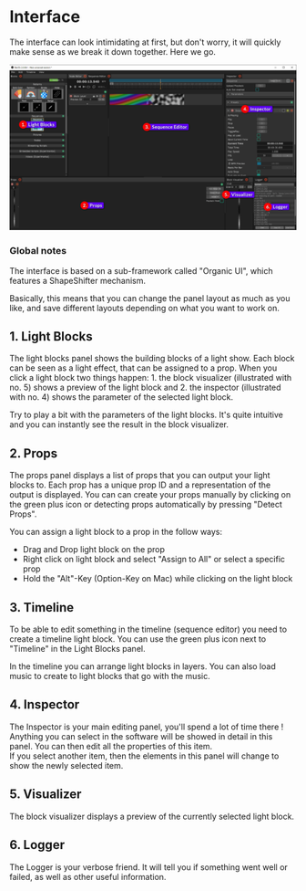 # Interface

The interface can look intimidating at first, but don't worry, it will quickly make sense as we break it down together. Here we go.

![Bento UI panels](../.gitbook/assets/interface.gif)

### Global notes

The interface is based on a sub-framework called "Organic UI", which features a ShapeShifter mechanism.

Basically, this means that you can change the panel layout as much as you like, and save different layouts depending on what you want to work on.

## 1. Light Blocks

The light blocks panel shows the building blocks of a light show. Each block can be seen as a light effect, that can be assigned to a prop. When you click a light block two things happen: 1. the block visualizer (illustrated with no. 5) shows a preview of the light block and 2. the inspector (illustrated with no. 4) shows the parameter of the selected light block.

Try to play a bit with the parameters of the light blocks. It's quite intuitive and you can instantly see the result in the block visualizer.

## 2. Props

The props panel displays a list of props that you can output your light blocks to. Each prop has a unique prop ID and a representation of the output is displayed. You can can create your props manually by clicking on the green plus icon or detecting props automatically by pressing "Detect Props".

You can assign a light block to a prop in the follow ways:

* Drag and Drop light block on the prop
* Right click on light block and select "Assign to All" or select a specific prop
* Hold the "Alt"-Key (Option-Key on Mac) while clicking on the light block

## 3. Timeline

To be able to edit something in the timeline (sequence editor) you need to create a timeline light block. You can use the green plus icon next to "Timeline" in the Light Blocks panel.

In the timeline you can arrange light blocks in layers. You can also load music to create to light blocks that go with the music.

## 4. Inspector

The Inspector is your main editing panel, you'll spend a lot of time there ! Anything you can select in the software will be showed in detail in this panel. You can then edit all the properties of this item.\
If you select another item, then the elements in this panel will change to show the newly selected item.

## 5. Visualizer

The block visualizer displays a preview of the currently selected light block.

## 6. Logger

The Logger is your verbose friend. It will tell you if something went well or failed, as well as other useful information.&#x20;
